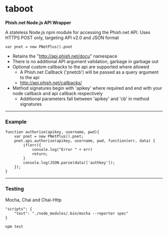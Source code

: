 # taboot

**Phish.net Node.js API Wrapper**

A stateless Node.js npm module for accessing the Phish.net API. Uses HTTPS POST only, targeting API v2.0 and JSON format

`var pnet = new PNetPlus().pnet`

 * Retains the "http://api.phish.net/docu" namespace 
 * There is no additional API argument validation, garbage in garbage out
 * Optional custom callbacks to the api are supported where allowed
    - A Phish.net Callback ('pnetcb') will be passed as a query argument to the api
    - http://api.phish.net/callbacks/
 * Method signatures begin with 'apikey' where required and end with your node callback and api callback respectively
    - Additional parameters fall between 'apikey' and 'cb' in method signatures

---

### Example
```
function authorize(apikey, username, pwd){
    var pnet = new PNetPlus().pnet;
    pnet.api.authorize(apikey, username, pwd, function(err, data) {
        if(err){
            console.log("Error " + err)
            return;
        }
        console.log(JSON.parse(data)['authkey']);
    });  
}
```

---
### Testing 
Mocha, Chai and Chai-Http
```
"scripts": {
    "test": "./node_modules/.bin/mocha --reporter spec"
}

npm test
```